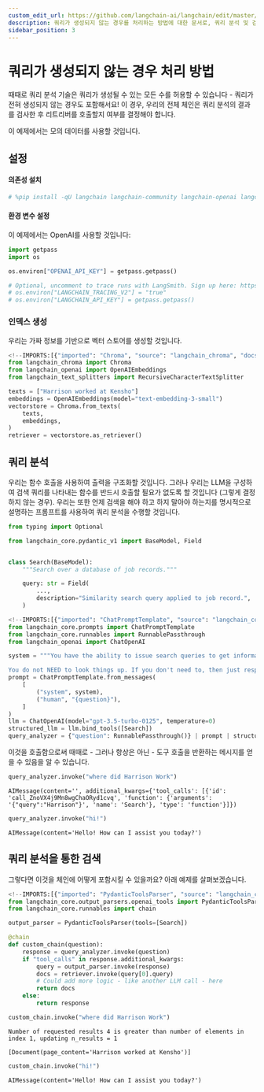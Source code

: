 ```yaml
---
custom_edit_url: https://github.com/langchain-ai/langchain/edit/master/docs/docs/how_to/query_no_queries.ipynb
description: 쿼리가 생성되지 않는 경우를 처리하는 방법에 대한 문서로, 쿼리 분석 및 검색 호출 여부를 결정하는 방법을 설명합니다.
sidebar_position: 3
---
```


# 쿼리가 생성되지 않는 경우 처리 방법

때때로 쿼리 분석 기술은 쿼리가 생성될 수 있는 모든 수를 허용할 수 있습니다 - 쿼리가 전혀 생성되지 않는 경우도 포함해서요! 이 경우, 우리의 전체 체인은 쿼리 분석의 결과를 검사한 후 리트리버를 호출할지 여부를 결정해야 합니다.

이 예제에서는 모의 데이터를 사용할 것입니다.

## 설정
#### 의존성 설치

```python
# %pip install -qU langchain langchain-community langchain-openai langchain-chroma
```


#### 환경 변수 설정

이 예제에서는 OpenAI를 사용할 것입니다:

```python
import getpass
import os

os.environ["OPENAI_API_KEY"] = getpass.getpass()

# Optional, uncomment to trace runs with LangSmith. Sign up here: https://smith.langchain.com.
# os.environ["LANGCHAIN_TRACING_V2"] = "true"
# os.environ["LANGCHAIN_API_KEY"] = getpass.getpass()
```


### 인덱스 생성

우리는 가짜 정보를 기반으로 벡터 스토어를 생성할 것입니다.

```python
<!--IMPORTS:[{"imported": "Chroma", "source": "langchain_chroma", "docs": "https://api.python.langchain.com/en/latest/vectorstores/langchain_chroma.vectorstores.Chroma.html", "title": "How to handle cases where no queries are generated"}, {"imported": "OpenAIEmbeddings", "source": "langchain_openai", "docs": "https://api.python.langchain.com/en/latest/embeddings/langchain_openai.embeddings.base.OpenAIEmbeddings.html", "title": "How to handle cases where no queries are generated"}, {"imported": "RecursiveCharacterTextSplitter", "source": "langchain_text_splitters", "docs": "https://api.python.langchain.com/en/latest/character/langchain_text_splitters.character.RecursiveCharacterTextSplitter.html", "title": "How to handle cases where no queries are generated"}]-->
from langchain_chroma import Chroma
from langchain_openai import OpenAIEmbeddings
from langchain_text_splitters import RecursiveCharacterTextSplitter

texts = ["Harrison worked at Kensho"]
embeddings = OpenAIEmbeddings(model="text-embedding-3-small")
vectorstore = Chroma.from_texts(
    texts,
    embeddings,
)
retriever = vectorstore.as_retriever()
```


## 쿼리 분석

우리는 함수 호출을 사용하여 출력을 구조화할 것입니다. 그러나 우리는 LLM을 구성하여 검색 쿼리를 나타내는 함수를 반드시 호출할 필요가 없도록 할 것입니다 (그렇게 결정하지 않는 경우). 우리는 또한 언제 검색을 해야 하고 하지 말아야 하는지를 명시적으로 설명하는 프롬프트를 사용하여 쿼리 분석을 수행할 것입니다.

```python
from typing import Optional

from langchain_core.pydantic_v1 import BaseModel, Field


class Search(BaseModel):
    """Search over a database of job records."""

    query: str = Field(
        ...,
        description="Similarity search query applied to job record.",
    )
```


```python
<!--IMPORTS:[{"imported": "ChatPromptTemplate", "source": "langchain_core.prompts", "docs": "https://api.python.langchain.com/en/latest/prompts/langchain_core.prompts.chat.ChatPromptTemplate.html", "title": "How to handle cases where no queries are generated"}, {"imported": "RunnablePassthrough", "source": "langchain_core.runnables", "docs": "https://api.python.langchain.com/en/latest/runnables/langchain_core.runnables.passthrough.RunnablePassthrough.html", "title": "How to handle cases where no queries are generated"}, {"imported": "ChatOpenAI", "source": "langchain_openai", "docs": "https://api.python.langchain.com/en/latest/chat_models/langchain_openai.chat_models.base.ChatOpenAI.html", "title": "How to handle cases where no queries are generated"}]-->
from langchain_core.prompts import ChatPromptTemplate
from langchain_core.runnables import RunnablePassthrough
from langchain_openai import ChatOpenAI

system = """You have the ability to issue search queries to get information to help answer user information.

You do not NEED to look things up. If you don't need to, then just respond normally."""
prompt = ChatPromptTemplate.from_messages(
    [
        ("system", system),
        ("human", "{question}"),
    ]
)
llm = ChatOpenAI(model="gpt-3.5-turbo-0125", temperature=0)
structured_llm = llm.bind_tools([Search])
query_analyzer = {"question": RunnablePassthrough()} | prompt | structured_llm
```


이것을 호출함으로써 때때로 - 그러나 항상은 아닌 - 도구 호출을 반환하는 메시지를 얻을 수 있음을 알 수 있습니다.

```python
query_analyzer.invoke("where did Harrison Work")
```


```output
AIMessage(content='', additional_kwargs={'tool_calls': [{'id': 'call_ZnoVX4j9Mn8wgChaORyd1cvq', 'function': {'arguments': '{"query":"Harrison"}', 'name': 'Search'}, 'type': 'function'}]})
```


```python
query_analyzer.invoke("hi!")
```


```output
AIMessage(content='Hello! How can I assist you today?')
```


## 쿼리 분석을 통한 검색

그렇다면 이것을 체인에 어떻게 포함시킬 수 있을까요? 아래 예제를 살펴보겠습니다.

```python
<!--IMPORTS:[{"imported": "PydanticToolsParser", "source": "langchain_core.output_parsers.openai_tools", "docs": "https://api.python.langchain.com/en/latest/output_parsers/langchain_core.output_parsers.openai_tools.PydanticToolsParser.html", "title": "How to handle cases where no queries are generated"}, {"imported": "chain", "source": "langchain_core.runnables", "docs": "https://api.python.langchain.com/en/latest/runnables/langchain_core.runnables.base.chain.html", "title": "How to handle cases where no queries are generated"}]-->
from langchain_core.output_parsers.openai_tools import PydanticToolsParser
from langchain_core.runnables import chain

output_parser = PydanticToolsParser(tools=[Search])
```


```python
@chain
def custom_chain(question):
    response = query_analyzer.invoke(question)
    if "tool_calls" in response.additional_kwargs:
        query = output_parser.invoke(response)
        docs = retriever.invoke(query[0].query)
        # Could add more logic - like another LLM call - here
        return docs
    else:
        return response
```


```python
custom_chain.invoke("where did Harrison Work")
```

```output
Number of requested results 4 is greater than number of elements in index 1, updating n_results = 1
```


```output
[Document(page_content='Harrison worked at Kensho')]
```


```python
custom_chain.invoke("hi!")
```


```output
AIMessage(content='Hello! How can I assist you today?')
```